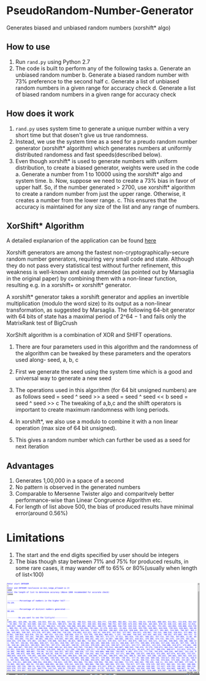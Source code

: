 # PseudoRandom-Number-Generator
Generates biased and unbiased random numbers (xorshift* algo)

## How to use
1. Run `rand.py` using Python 2.7 
2. The code is built to perform any of the following tasks
    a. Generate an unbiased random number
    b. Generate a biased random number with 73% preference to the second half
    c. Generate a list of unbiased random numbers in a given range for accuracy check
    d. Generate a list of biased random numbers in a given range for accuracy check
    
    
## How does it work
1. `rand.py` uses system time to generate a unique number within a very short time but that dosen't give us true randomness.
2.  Instead, we use the system time as a seed for a preudo random number generator (xorshift* algorithm) which generates           numbers at uniformly distributed randomess and fast speeds(described below).
3.  Even though xorshift* is used to generate numbers with uniform distribution, to create a biased generator, weights were         used in the code
    a.  Generate a number from 1 to 10000 using the xorshift* algo and system time.
    b.  Now, suppose we need to create a 73% bias in favor of upper half. So, if the number generated > 2700,  use                     xorshift* algorithm to create a random number from just the upper range. Otherwise, it creates a number from the             lower range.
    c.  This ensures that the accuracy is maintained for any size of the list and any range of numbers.
    

## XorShift* Algorithm
A detailed explanarion of the application can be found [here](https://www.google.co.in/url?sa=t&rct=j&q=&esrc=s&source=web&cd=1&cad=rja&uact=8&ved=0ahUKEwjGuvSF0uTYAhWKKY8KHSmaAJYQ0gIIMCgCMAA&url=https%3A%2F%2Fen.wikipedia.org%2Fwiki%2FXorshift%23xorshift*&usg=AOvVaw39J8b0f91qCAuuZiK0VTSE)

Xorshift generators are among the fastest non-cryptographically-secure random number generators, requiring very small code and state. Although they do not pass every statistical test without further refinement, this weakness is well-known and easily amended (as pointed out by Marsaglia in the original paper) by combining them with a non-linear function, resulting e.g. in a xorshift+ or xorshift* generator.

A xorshift* generator takes a xorshift generator and applies an invertible multiplication (modulo the word size) to its output as a non-linear transformation, as suggested by Marsaglia. The following 64-bit generator with 64 bits of state has a maximal period of 2^64 − 1 and fails only the MatrixRank test of BigCrush

XorShift algorithm is a combination of XOR and SHIFT operations.
1. There are four parameters used in this algorithm and the randomness of the algorithm can be tweaked by these parameters      and the operators used along- seed, a, b, c
2. First we generate the seed using the system time which is a good and universal way to generate a new seed
3. The operations used in this algorithm (for 64 bit unsigned numbers) are as follows
      seed  = seed ^ seed >> a
      seed = seed ^ seed << b
      seed = seed ^ seed >> c
   The tweaking of a,b,c and the shilft operators is important to create maximum randomness with long periods.
      
4. In xorshift*, we also use a modulo to combine it with a non linear operation (max size of 64 bit unsigned).
5. This gives a random number which can further be used as a seed for next iteration
    
## Advantages
1. Generates 1,00,000 in a space of a second
2. No pattern is observed in the generated numbers
3. Comparable to Mersenne Twister algo and comparitvely better performance-wise than Linear Congruence Algorithm etc.
4. For length of list above 500, the bias of produced results have minimal error(around 0.56%)

# Limitations
1. The start and the end digits specified by user should be integers
2. The bias though stay between 71% and 75% for produced results, in some rare cases, it may wander off to 65% or 80%(usually    when length of list<100)

![Biased Random Generator accuracy](https://github.com/vkumar1997/PseudoRandom-Number-Generator/blob/master/acun.png)

